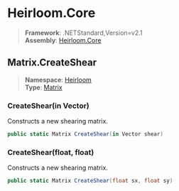 # Heirloom.Core

> **Framework**: .NETStandard,Version=v2.1  
> **Assembly**: [Heirloom.Core][0]  

## Matrix.CreateShear

> **Namespace**: [Heirloom][0]  
> **Type**: [Matrix][1]  

### CreateShear(in Vector)

Constructs a new shearing matrix.

```cs
public static Matrix CreateShear(in Vector shear)
```

### CreateShear(float, float)

Constructs a new shearing matrix.

```cs
public static Matrix CreateShear(float sx, float sy)
```

[0]: ../Heirloom.Core.md
[1]: Heirloom.Matrix.md
